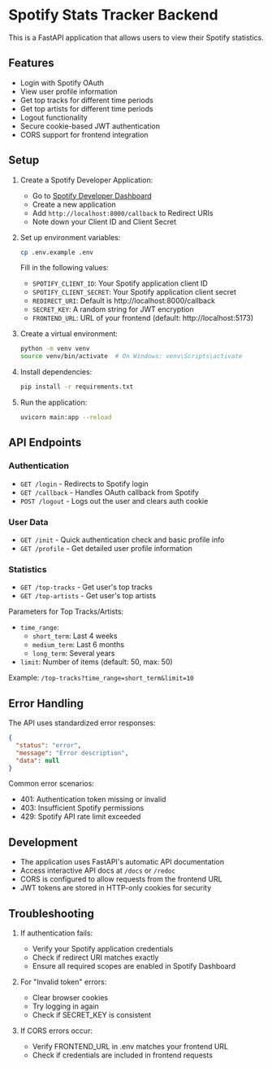 # Spotify Stats Tracker Backend

This is a FastAPI application that allows users to view their Spotify statistics.

## Features

- Login with Spotify OAuth
- View user profile information
- Get top tracks for different time periods
- Get top artists for different time periods
- Logout functionality
- Secure cookie-based JWT authentication
- CORS support for frontend integration

## Setup

1. Create a Spotify Developer Application:
   - Go to [Spotify Developer Dashboard](https://developer.spotify.com/dashboard)
   - Create a new application
   - Add `http://localhost:8000/callback` to Redirect URIs
   - Note down your Client ID and Client Secret

2. Set up environment variables:
   ```bash
   cp .env.example .env
   ```
   Fill in the following values:
   - `SPOTIFY_CLIENT_ID`: Your Spotify application client ID
   - `SPOTIFY_CLIENT_SECRET`: Your Spotify application client secret
   - `REDIRECT_URI`: Default is http://localhost:8000/callback
   - `SECRET_KEY`: A random string for JWT encryption
   - `FRONTEND_URL`: URL of your frontend (default: http://localhost:5173)

3. Create a virtual environment:
   ```bash
   python -m venv venv
   source venv/bin/activate  # On Windows: venv\Scripts\activate
   ```

4. Install dependencies:
   ```bash
   pip install -r requirements.txt
   ```

5. Run the application:
   ```bash
   uvicorn main:app --reload
   ```

## API Endpoints

### Authentication
- `GET /login` - Redirects to Spotify login
- `GET /callback` - Handles OAuth callback from Spotify
- `POST /logout` - Logs out the user and clears auth cookie

### User Data
- `GET /init` - Quick authentication check and basic profile info
- `GET /profile` - Get detailed user profile information

### Statistics
- `GET /top-tracks` - Get user's top tracks
- `GET /top-artists` - Get user's top artists

Parameters for Top Tracks/Artists:
- `time_range`: 
  - `short_term`: Last 4 weeks
  - `medium_term`: Last 6 months
  - `long_term`: Several years
- `limit`: Number of items (default: 50, max: 50)

Example: `/top-tracks?time_range=short_term&limit=10`

## Error Handling

The API uses standardized error responses:
```json
{
  "status": "error",
  "message": "Error description",
  "data": null
}
```

Common error scenarios:
- 401: Authentication token missing or invalid
- 403: Insufficient Spotify permissions
- 429: Spotify API rate limit exceeded

## Development

- The application uses FastAPI's automatic API documentation
- Access interactive API docs at `/docs` or `/redoc`
- CORS is configured to allow requests from the frontend URL
- JWT tokens are stored in HTTP-only cookies for security

## Troubleshooting

1. If authentication fails:
   - Verify your Spotify application credentials
   - Check if redirect URI matches exactly
   - Ensure all required scopes are enabled in Spotify Dashboard

2. For "Invalid token" errors:
   - Clear browser cookies
   - Try logging in again
   - Check if SECRET_KEY is consistent

3. If CORS errors occur:
   - Verify FRONTEND_URL in .env matches your frontend URL
   - Check if credentials are included in frontend requests
